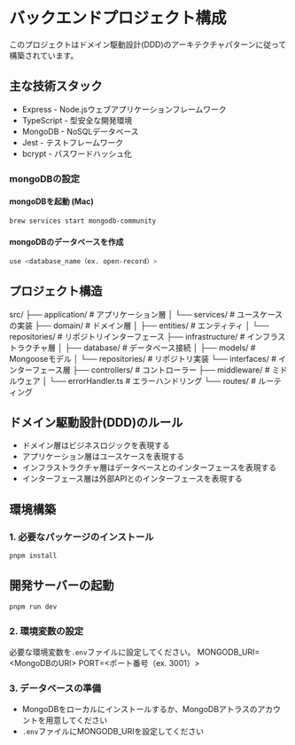 # バックエンドプロジェクト構成

このプロジェクトはドメイン駆動設計(DDD)のアーキテクチャパターンに従って構築されています。

## 主な技術スタック

- Express - Node.jsウェブアプリケーションフレームワーク
- TypeScript - 型安全な開発環境
- MongoDB - NoSQLデータベース
- Jest - テストフレームワーク
- bcrypt - パスワードハッシュ化


### mongoDBの設定

#### mongoDBを起動 (Mac)

```bash
brew services start mongodb-community
```

#### mongoDBのデータベースを作成

```bash
use <database_name（ex. open-record）>
```

## プロジェクト構造
src/
├── application/ # アプリケーション層
│ └── services/ # ユースケースの実装
├── domain/ # ドメイン層
│ ├── entities/ # エンティティ
│ └── repositories/ # リポジトリインターフェース
├── infrastructure/ # インフラストラクチャ層
│ ├── database/ # データベース接続
│ ├── models/ # Mongooseモデル
│ └── repositories/ # リポジトリ実装
└── interfaces/ # インターフェース層
├── controllers/ # コントローラー
├── middleware/ # ミドルウェア
│ └── errorHandler.ts # エラーハンドリング
└── routes/ # ルーティング


## ドメイン駆動設計(DDD)のルール

- ドメイン層はビジネスロジックを表現する
- アプリケーション層はユースケースを表現する
- インフラストラクチャ層はデータベースとのインターフェースを表現する
- インターフェース層は外部APIとのインターフェースを表現する

## 環境構築
### 1. 必要なパッケージのインストール

```bash
pnpm install
```

## 開発サーバーの起動

```bash
pnpm run dev
```

### 2. 環境変数の設定

必要な環境変数を`.env`ファイルに設定してください。
MONGODB_URI=<MongoDBのURI>
PORT=<ポート番号（ex. 3001）>

### 3. データベースの準備
- MongoDBをローカルにインストールするか、MongoDBアトラスのアカウントを用意してください
- `.env`ファイルにMONGODB_URIを設定してください
